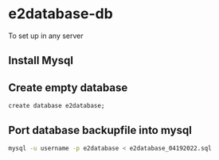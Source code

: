 # e2database-db


To set up in any server

## Install Mysql 


## Create empty database 
```mysql
create database e2database;
```

## Port database backupfile into mysql 
```bash
mysql -u username -p e2database < e2database_04192022.sql
```
